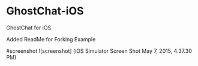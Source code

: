 # GhostChat-iOS
GhostChat for iOS

Added ReadMe for Forking Example

#screenshot
![screenshot] (iOS Simulator Screen Shot May 7, 2015, 4.37.30 PM)